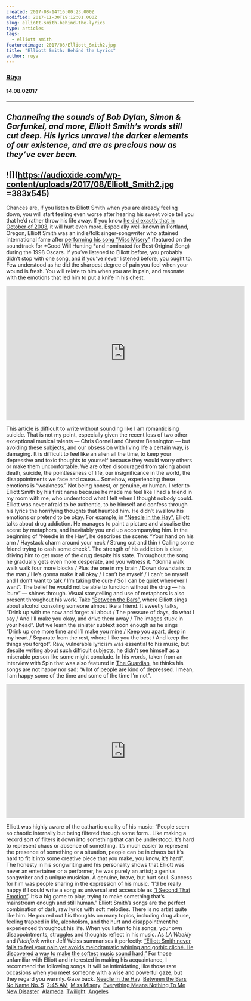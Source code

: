 ```yaml
---
created: 2017-08-14T16:00:23.000Z
modified: 2017-11-30T19:12:01.000Z
slug: elliott-smith-behind-the-lyrics
type: articles
tags:
  - elliott smith
featuredimage: 2017/08/Elliott_Smith2.jpg
title: "Elliott Smith: Behind the Lyrics"
author: ruya
---
```

### [Rüya](<https://twitter.com/ymagination_>)
#### 14\.08.02017
------
*Channeling the sounds of Bob Dylan, Simon & Garfunkel, and more, Elliott Smith’s words still cut deep. His lyrics unravel the darker elements of our existence, and are as precious now as they’ve ever been.*
------

![](<https://audioxide.com/wp-content/uploads/2017/08/Elliott_Smith2.jpg> =383x545)
------
Chances are, if you listen to Elliott Smith when you are already feeling down, you will start feeling even worse after hearing his sweet voice tell you that he’d rather throw his life away. If you know [he did exactly that in October of 2003](<https://www.theguardian.com/music/2003/oct/22/elliottsmith.popandrock>), it will hurt even more. Especially well-known in Portland, Oregon, Elliott Smith was an indie/folk singer-songwriter who attained international fame after [performing his song “Miss Misery”](<https://www.youtube.com/watch?v=wPf-hRoZDp4>) (featured on the soundtrack for *Good Will Hunting *and nominated for Best Original Song) during the 1998 Oscars.
If you’ve listened to Elliott before, you probably didn’t stop with one song, and if you’ve never listened before, you ought to. Few understood as he did the sharpest degree of pain you feel when your wound is fresh. You will relate to him when you are in pain, and resonate with the emotions that led him to put a knife in his chest.

<center><iframe src="https://www.youtube.com/embed/tOnImKYMpSs?rel=0" width="640" height="360" frameborder="0" allowfullscreen="allowfullscreen"></iframe></center>

This article is difficult to write without sounding like I am romanticising suicide. That is not my point, especially given the recent loss of two other exceptional musical talents — Chris Cornell and Chester Bennington — but avoiding these subjects, and our obsession with living life a certain way, is damaging. It is difficult to feel like an alien all the time, to keep your depressive and toxic thoughts to yourself because they would worry others or make them uncomfortable. We are often discouraged from talking about death, suicide, the pointlessness of life, our insignificance in the world, the disappointments we face and cause… Somehow, experiencing these emotions is “weakness.” Not being honest, or genuine, or human.
I refer to Elliott Smith by his first name because he made me feel like I had a friend in my room with me, who understood what I felt when I thought nobody could. Elliott was never afraid to be authentic, to be himself and confess through his lyrics the horrifying thoughts that haunted him. He didn’t swallow his emotions or pretend to be okay.
For example, in [“Needle in the Hay”](<https://www.youtube.com/watch?v=qs5wIJlUK1o>), Elliott talks about drug addiction. He manages to paint a picture and visualise the scene by metaphors, and inevitably you end up accompanying him. In the beginning of “Needle in the Hay”, he describes the scene: “Your hand on his arm / Haystack charm around your neck / Strung out and thin / Calling some friend trying to cash some check”. The strength of his addiction is clear, driving him to get more of the drug despite his state. Throughout the song he gradually gets even more desperate, and you witness it. “Gonna walk walk walk four more blocks / Plus the one in my brain / Down downstairs to the man / He’s gonna make it all okay / I can’t be myself / I can’t be myself and I don’t want to talk / I’m taking the cure / So I can be quiet whenever I want”. The belief he would not be able to function without the drug — his ‘cure” — shines through.
Visual storytelling and use of metaphors is also present throughout his work. Take [“Between the Bars”](<https://www.youtube.com/watch?v=hPD-a1FjUtU>), where Elliott sings about alcohol consoling someone almost like a friend. It sweetly talks, “Drink up with me now and forget all about / The pressure of days, do what I say / And I’ll make you okay, and drive them away / The images stuck in your head”. But we learn the sinister subtext soon enough as he sings “Drink up one more time and I’ll make you mine / Keep you apart, deep in my heart / Separate from the rest, where I like you the best / And keep the things you forgot”.
Raw, vulnerable lyricism was essential to his music, but despite writing about such difficult subjects, he didn’t see himself as a miserable person like some might conclude. In his words, taken from an interview with Spin that was also featured in [The Guardian](<https://www.theguardian.com/music/2013/oct/16/elliott-smith-rocks-backpages>), he thinks his songs are not happy nor sad: “A lot of people are kind of depressed. I mean, I am happy some of the time and some of the time I’m not”.

<center><iframe src="https://www.youtube.com/embed/pAP3sYaaBv4?rel=0" width="640" height="360" frameborder="0" allowfullscreen="allowfullscreen"></iframe></center>

Elliott was highly aware of the cathartic quality of his music: “People seem so chaotic internally but being filtered through some form.. Like making a record sort of filters it down into something that can be understood. It’s hard to represent chaos or absence of something. It’s much easier to represent the presence of something or a situation, people can be in chaos but it’s hard to fit it into some creative piece that you make, you know, it’s hard”.
The honesty in his songwriting and his personality shows that Elliott was never an entertainer or a performer, he was purely an artist; a genius songwriter and a unique musician. A genuine, brave, but hurt soul. Success for him was people sharing in the expression of his music. “I’d be really happy if I could write a song as universal and accessible as [“I Second That Emotion”](<http://www.azlyrics.com/lyrics/smokeyrobinson/isecondthatemotion.html>). It’s a big game to play, trying to make something that’s mainstream enough and still human.”
Elliott Smith’s songs are the perfect combination of dark, raw lyrics with soft melodies. There is no artist quite like him. He poured out his thoughts on many topics, including drug abuse, feeling trapped in life, alcoholism, and the hurt and disappointment he experienced throughout his life. When you listen to his songs, your own disappointments, struggles and thoughts reflect in his music. As *LA Weekly* and *Pitchfork* writer Jeff Weiss summarises it perfectly: [“Elliott Smith never fails to feel your pain yet avoids melodramatic whining and gothic cliché. He discovered a way to make the softest music sound hard.”](<http://www.laweekly.com/music/why-elliott-smiths-either-or-is-my-break-glass-in-case-of-existential-crisis-album-7992721>)
For those unfamiliar with Elliott and interested in making his acquaintance, I recommend the following songs. It will be intimidating, like those rare occasions when you meet someone with a wise and powerful gaze, but they regard you warmly. Gaze back.
[Needle in the Hay](<https://www.youtube.com/watch?v=qs5wIJlUK1o>)
­ [Between the Bars](<https://www.youtube.com/watch?v=hPD-a1FjUtU>)
­ [No Name No. 5](<https://www.youtube.com/watch?v=sXd5tbNtoGs>)
­ [2:45 AM](<https://www.youtube.com/watch?v=FGKoJVXG98g>)
­ [Miss Misery](<https://www.youtube.com/watch?v=HsixXCnYVfA>)
­ [Everything Means Nothing To Me](<https://www.youtube.com/watch?v=Dye5BmmEdco>)
­ [New Disaster](<https://www.youtube.com/watch?v=GF0ekwkhG4A>)
­ [Alameda](<https://www.youtube.com/watch?v=WcRgqXYmzZE>)
­ [Twilight](<https://www.youtube.com/watch?v=JF6hxl0_FGo>)
­ [Angeles](<https://www.youtube.com/watch?v=rQEEvDcMurE>)